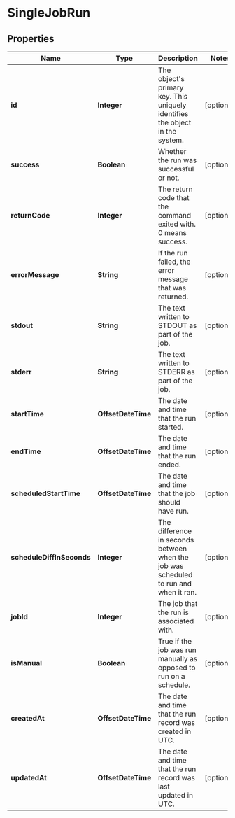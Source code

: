 

# SingleJobRun


## Properties

Name | Type | Description | Notes
------------ | ------------- | ------------- | -------------
**id** | **Integer** | The object&#39;s primary key. This uniquely identifies the object in the system. |  [optional]
**success** | **Boolean** | Whether the run was successful or not. |  [optional]
**returnCode** | **Integer** | The return code that the command exited with. 0 means success. |  [optional]
**errorMessage** | **String** | If the run failed, the error message that was returned. |  [optional]
**stdout** | **String** | The text written to STDOUT as part of the job. |  [optional]
**stderr** | **String** | The text written to STDERR as part of the job. |  [optional]
**startTime** | **OffsetDateTime** | The date and time that the run started. |  [optional]
**endTime** | **OffsetDateTime** | The date and time that the run ended. |  [optional]
**scheduledStartTime** | **OffsetDateTime** | The date and time that the job should have run. |  [optional]
**scheduleDiffInSeconds** | **Integer** | The difference in seconds between when the job was scheduled to run and when it ran. |  [optional]
**jobId** | **Integer** | The job that the run is associated with. |  [optional]
**isManual** | **Boolean** | True if the job was run manually as opposed to run on a schedule. |  [optional]
**createdAt** | **OffsetDateTime** | The date and time that the run record was created in UTC. |  [optional]
**updatedAt** | **OffsetDateTime** | The date and time that the run record was last updated in UTC. |  [optional]




